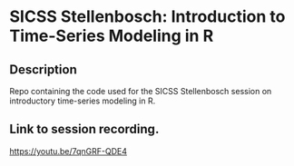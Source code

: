 # SICSS Stellenbosch: Introduction to Time-Series Modeling in R

## Description
Repo containing the code used for the SICSS Stellenbosch session on introductory time-series modeling in R. 

## Link to session recording. 
https://youtu.be/7qnGRF-QDE4
